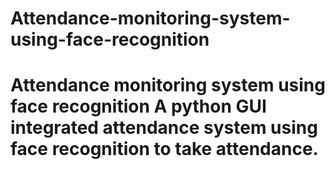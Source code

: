 # Attendance-monitoring-system-using-face-recognition
# Attendance monitoring system using face recognition A python GUI integrated attendance system using face recognition to take attendance. 
